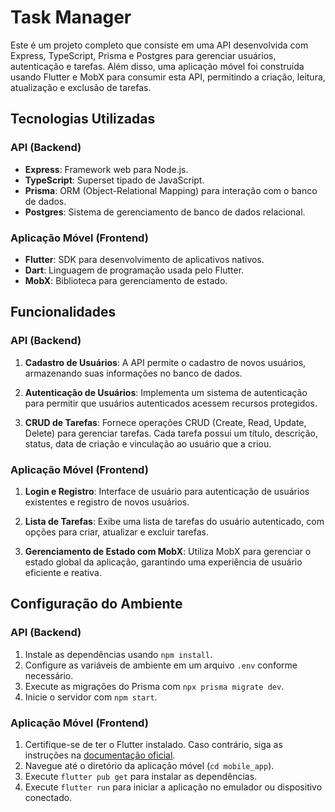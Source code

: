# Task Manager

Este é um projeto completo que consiste em uma API desenvolvida com Express, TypeScript, Prisma e Postgres para gerenciar usuários, autenticação e tarefas. Além disso, uma aplicação móvel foi construída usando Flutter e MobX para consumir esta API, permitindo a criação, leitura, atualização e exclusão de tarefas.

## Tecnologias Utilizadas

### API (Backend)
- **Express**: Framework web para Node.js.
- **TypeScript**: Superset tipado de JavaScript.
- **Prisma**: ORM (Object-Relational Mapping) para interação com o banco de dados.
- **Postgres**: Sistema de gerenciamento de banco de dados relacional.

### Aplicação Móvel (Frontend)
- **Flutter**: SDK para desenvolvimento de aplicativos nativos.
- **Dart**: Linguagem de programação usada pelo Flutter.
- **MobX**: Biblioteca para gerenciamento de estado.

## Funcionalidades

### API (Backend)

1. **Cadastro de Usuários**: A API permite o cadastro de novos usuários, armazenando suas informações no banco de dados.

2. **Autenticação de Usuários**: Implementa um sistema de autenticação para permitir que usuários autenticados acessem recursos protegidos.

3. **CRUD de Tarefas**: Fornece operações CRUD (Create, Read, Update, Delete) para gerenciar tarefas. Cada tarefa possui um título, descrição, status, data de criação e vinculação ao usuário que a criou.

### Aplicação Móvel (Frontend)

1. **Login e Registro**: Interface de usuário para autenticação de usuários existentes e registro de novos usuários.

2. **Lista de Tarefas**: Exibe uma lista de tarefas do usuário autenticado, com opções para criar, atualizar e excluir tarefas.

3. **Gerenciamento de Estado com MobX**: Utiliza MobX para gerenciar o estado global da aplicação, garantindo uma experiência de usuário eficiente e reativa.

## Configuração do Ambiente

### API (Backend)

1. Instale as dependências usando `npm install`.
2. Configure as variáveis de ambiente em um arquivo `.env` conforme necessário.
3. Execute as migrações do Prisma com `npx prisma migrate dev`.
4. Inicie o servidor com `npm start`.

### Aplicação Móvel (Frontend)

1. Certifique-se de ter o Flutter instalado. Caso contrário, siga as instruções na [documentação oficial](https://flutter.dev/docs/get-started/install).
2. Navegue até o diretório da aplicação móvel (`cd mobile_app`).
3. Execute `flutter pub get` para instalar as dependências.
4. Execute `flutter run` para iniciar a aplicação no emulador ou dispositivo conectado.